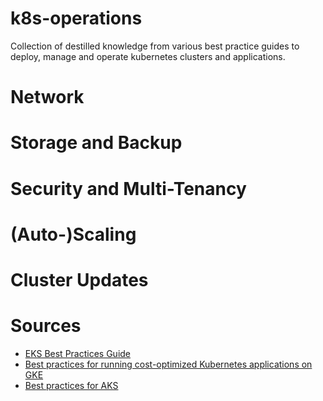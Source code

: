 # k8s-operations
Collection of destilled knowledge from various best practice guides to deploy, manage and operate kubernetes clusters and applications.
# Network
# Storage and Backup
# Security and Multi-Tenancy
# (Auto-)Scaling
# Cluster Updates
# Sources
* [EKS Best Practices Guide](https://aws.github.io/aws-eks-best-practices/)
* [Best practices for running cost-optimized Kubernetes applications on GKE](https://cloud.google.com/architecture/best-practices-for-running-cost-effective-kubernetes-applications-on-gke)
* [Best practices for AKS](https://learn.microsoft.com/en-us/azure/aks/best-practices)
